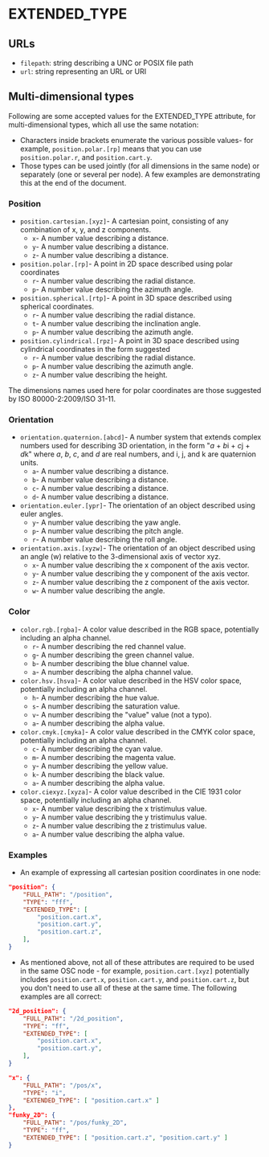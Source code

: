 # EXTENDED_TYPE

## URLs

- `filepath`: string describing a UNC or POSIX file path
- `url`: string representing an URL or URI

## Multi-dimensional types

Following are some accepted values for the EXTENDED_TYPE attribute, for multi-dimensional types, which all use the same notation:
- Characters inside brackets enumerate the various possible values- for example, `position.polar.[rp]` means that you can use `position.polar.r`, and `position.cart.y`.
-  Those types can be used jointly (for all dimensions in the same node) or separately (one or several per node). A few examples are demonstrating this at the end of the document.


### Position

- `position.cartesian.[xyz]`- A cartesian point, consisting of any combination of x, y, and z components.
  - `x`- A number value describing a distance.
  - `y`- A number value describing a distance.
  - `z`- A number value describing a distance.
- `position.polar.[rp]`- A point in 2D space described using polar coordinates
  - `r`- A number value describing the radial distance.
  - `p`- A number value describing the azimuth angle.
- `position.spherical.[rtp]`- A point in 3D space described using spherical coordinates.
  - `r`- A number value describing the radial distance.
  - `t`- A number value describing the inclination angle.
  - `p`- A number value describing the azimuth angle.
- `position.cylindrical.[rpz]`- A point in 3D space described using cylindrical coordinates in the form suggested 
  - `r`- A number value describing the radial distance.
  - `p`- A number value describing the azimuth angle.
  - `z`- A number value describing the height.

The dimensions names used here for polar coordinates are those suggested by ISO 80000-2:2009/ISO 31-11.


### Orientation

- `orientation.quaternion.[abcd]`- A number system that extends complex numbers used for describing 3D orientation, in the form "*a* + *b*i + *c*j + *d*k" where *a*, *b*, *c*, and *d* are real numbers, and i, j, and k are quaternion units.
  - `a`- A number value describing a distance.
  - `b`- A number value describing a distance.
  - `c`- A number value describing a distance.
  - `d`- A number value describing a distance.
- `orientation.euler.[ypr]`- The orientation of an object described using euler angles.
  - `y`- A number value describing the yaw angle.
  - `p`- A number value describing the pitch angle.
  - `r`- A number value describing the roll angle.
- `orientation.axis.[xyzw]`- The orientation of an object described using an angle (w) relative to the 3-dimensional axis of vector xyz.
  - `x`- A number value describing the x component of the axis vector.
  - `y`- A number value describing the y component of the axis vector.
  - `z`- A number value describing the z component of the axis vector.
  - `w`- A number value describing the angle.

### Color

- `color.rgb.[rgba]`- A color value described in the RGB space, potentially including an alpha channel.
  - `r`- A number describing the red channel value.
  - `g`- A number describing the green channel value.
  - `b`- A number describing the blue channel value.
  - `a`- A number describing the alpha channel value.
- `color.hsv.[hsva]`- A color value described in the HSV color space, potentially including an alpha channel.
  - `h`- A number describing the hue value.
  - `s`- A number describing the saturation value.
  - `v`- A number describing the "value" value (not a typo).
  - `a`- A number describing the alpha value.
- `color.cmyk.[cmyka]`- A color value described in the CMYK color space, potentially including an alpha channel.
  - `c`- A number describing the cyan value.
  - `m`- A number describing the magenta value.
  - `y`- A number describing the yellow value.
  - `k`- A number describing the black value.
  - `a`- A number describing the alpha value.
- `color.ciexyz.[xyza]`- A color value described in the CIE 1931 color space, potentially including an alpha channel.
  - `x`- A number value describing the x tristimulus value.
  - `y`- A number value describing the y tristimulus value.
  - `z`- A number value describing the z tristimulus value.
  - `a`- A number value describing the alpha value.

### Examples 

- An example of expressing all cartesian position coordinates in one node:
~~~json
"position": {
	"FULL_PATH": "/position",
	"TYPE": "fff",
	"EXTENDED_TYPE": [
		"position.cart.x",
		"position.cart.y",
		"position.cart.z",
	],
}
~~~
- As mentioned above, not all of these attributes are required to be used in the same OSC node - for example, `position.cart.[xyz]` potentially includes `position.cart.x`, `position.cart.y`, and `position.cart.z`, but you don't need to use all of these at the same time.  The following examples are all correct:
~~~json
"2d_position": {
	"FULL_PATH": "/2d_position",
	"TYPE": "ff",
	"EXTENDED_TYPE": [
		"position.cart.x",
		"position.cart.y",
	],
}
~~~
~~~json
"x": {
	"FULL_PATH": "/pos/x",
	"TYPE": "i",
	"EXTENDED_TYPE": [ "position.cart.x" ]
},
"funky_2D": {
	"FULL_PATH": "/pos/funky_2D",
	"TYPE": "ff",
	"EXTENDED_TYPE": [ "position.cart.z", "position.cart.y" ]
}
~~~
